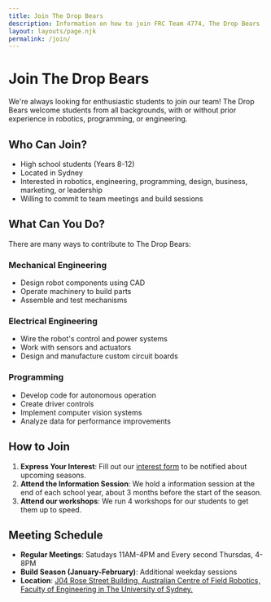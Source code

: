 ```yaml
---
title: Join The Drop Bears
description: Information on how to join FRC Team 4774, The Drop Bears
layout: layouts/page.njk
permalink: /join/
---
```


# Join The Drop Bears

We're always looking for enthusiastic students to join our team! The Drop Bears welcome students from all backgrounds, with or without prior experience in robotics, programming, or engineering.

## Who Can Join?

- High school students (Years 8-12)
- Located in Sydney
- Interested in robotics, engineering, programming, design, business, marketing, or leadership
- Willing to commit to team meetings and build sessions

## What Can You Do?

There are many ways to contribute to The Drop Bears:

### Mechanical Engineering
- Design robot components using CAD
- Operate machinery to build parts
- Assemble and test mechanisms

### Electrical Engineering
- Wire the robot's control and power systems
- Work with sensors and actuators
- Design and manufacture custom circuit boards

### Programming
- Develop code for autonomous operation
- Create driver controls
- Implement computer vision systems
- Analyze data for performance improvements

## How to Join

1. **Express Your Interest**: Fill out our [interest form](https://forms.example.com/dropbears-interest) to be notified about upcoming seasons.
2. **Attend the Information Session**: We hold a information session at the end of each school year, about 3 months before the start of the season.
3. **Attend our workshops**: We run 4 workshops for our students to get them up to speed.

## Meeting Schedule

- **Regular Meetings**: Satudays 11AM-4PM and Every second Thursdas, 4-8PM
- **Build Season (January-February)**: Additional weekday sessions
- **Location**: [J04 Rose Street Building, Australian Centre of Field Robotics, Faculty of Engineering in The University of Sydney.](https://goo.gl/maps/aBFCtXQtQXVrZzb5A)